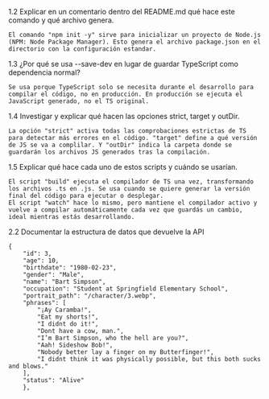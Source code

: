 1.2 Explicar en un comentario dentro del README.md qué hace este comando y
qué archivo genera.

    El comando "npm init -y" sirve para inicializar un proyecto de Node.js (NPM: Node Package Manager). Esto genera el archivo package.json en el directorio con la configuración estandar.

1.3 ¿Por qué se usa --save-dev en lugar de guardar TypeScript como
dependencia normal?

    Se usa porque TypeScript solo se necesita durante el desarrollo para compilar el código, no en producción. En producción se ejecuta el JavaScript generado, no el TS original.

1.4 Investigar y explicar qué hacen las opciones strict, target y outDir.

    La opción "strict" activa todas las comprobaciones estrictas de TS para detectar más errores en el código. "target" define a qué versión de JS se va a complilar. Y "outDir" indica la carpeta donde se guardarán los archivos JS generados tras la compilación.

1.5 Explicar qué hace cada uno de estos scripts y cuándo se usarían.

    El script "build" ejecuta el compilador de TS una vez, transformando los archivos .ts en .js. Se usa cuando se quiere generar la versión final del código para ejecutar o desplegar.
    El script "watch" hace lo mismo, pero mantiene el compilador activo y vuelve a compilar automáticamente cada vez que guardás un cambio, ideal mientras estás desarrollando.

2.2 Documentar la estructura de datos que devuelve la API
    
    {
        "id": 3,
        "age": 10,
        "birthdate": "1980-02-23",
        "gender": "Male",
        "name": "Bart Simpson",
        "occupation": "Student at Springfield Elementary School",
        "portrait_path": "/character/3.webp",
        "phrases": [
            "¡Ay Caramba!",
            "Eat my shorts!",
            "I didnt do it!",
            "Dont have a cow, man.",
            "I’m Bart Simpson, who the hell are you?",
            "Aah! Sideshow Bob!",
            "Nobody better lay a finger on my Butterfinger!",
            "I didnt think it was physically possible, but this both sucks and blows."
        ],
        "status": "Alive"
        },